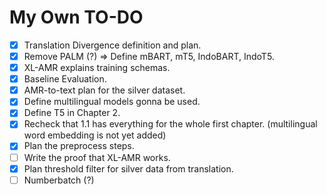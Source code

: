 # My Own TO-DO

- [x] Translation Divergence definition and plan.
- [x] Remove PALM (?) => Define mBART, mT5, IndoBART, IndoT5.
- [x] XL-AMR explains training schemas.
- [x] Baseline Evaluation.
- [x] AMR-to-text plan for the silver dataset.
- [x] Define multilingual models gonna be used.
- [x] Define T5 in Chapter 2.
- [x] Recheck that 1.1 has everything for the whole first chapter. (multilingual word embedding is not yet added)
- [x] Plan the preprocess steps.
- [ ] Write the proof that XL-AMR works.
- [x] Plan threshold filter for silver data from translation.
- [ ] Numberbatch (?)
